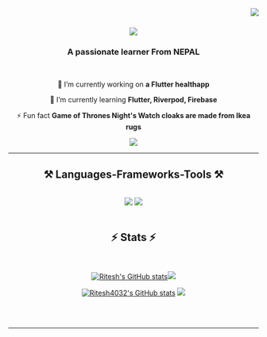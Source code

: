 <img align="right" src="https://visitor-badge.laobi.icu/badge?page_id=Ritesh4032.Ritesh4032" />
<h1 align="center">
    <img src="https://readme-typing-svg.herokuapp.com/?font=Righteous&size=35&center=true&vCenter=true&width=500&height=70&duration=4000&lines=Hi+There!+👋;+I'm+RITESH+RC!;" />
</h1>

<h3 align="center">A passionate learner From NEPAL</h3>

<br/>

<div align="center">
 
 🔭 I’m currently working on **a Flutter healthapp**
 
 🌱 I’m currently learning **Flutter, Riverpod, Firebase**

⚡ Fun fact **Game of Thrones Night's Watch cloaks are made from Ikea rugs**

 </div>
 
<div align="center"> 
  <a href="mailto:kshetrireetesh@gmail.com">
    <img src="https://img.shields.io/badge/Gmail-333333?style=for-the-badge&logo=gmail&logoColor=red" />
  </a>
<!--   <a href="https://linkedin.com/in/pedro-sales-muniz" target="_blank">
    <img src="https://img.shields.io/badge/LinkedIn-0077B5?style=for-the-badge&logo=linkedin&logoColor=white" target="_blank" />
  </a> -->
<!--   <a href="https://salesp07.github.io" target="_blank">
     <img src="https://img.shields.io/badge/Portfolio-FF5722?style=for-the-badge&logo=todoist&logoColor=white" target="_blank" /> <!-- sqlite, safari, google-chrome are other good icon options -->
  </a> 
</div>

 <hr/>
 
<h2 align="center">⚒️ Languages-Frameworks-Tools ⚒️</h2>
<br/>
<div align="center">
    <img src="https://skillicons.dev/icons?i=bootstrap,html,css,vscode,github,git,r" />
    <img src="https://skillicons.dev/icons?i=flutter,dart,firebase,flask" /><br>
</div>

<br/>

<h2 align="center">⚡ Stats ⚡</h2>
<br>
<div align=center>
<p align="center">
<a href="http://www.github.com/Ritesh4032#gh-dark-mode-only"><img src="https://github-readme-stats.vercel.app/api?username=Ritesh4032&show_icons=true&hide=&count_private=true&title_color=0891b2&text_color=ffffff&icon_color=0891b2&bg_color=0D1117&hide_border=true&show_icons=true#gh-dark-mode-only" alt="Ritesh's GitHub stats" /></a><a href="http://www.github.com/Ritesh4032#gh-dark-mode-only"><img src="https://github-readme-streak-stats.herokuapp.com/?user=Ritesh4032&stroke=ffffff&background=0D1117&ring=0891b2&fire=0891b2&currStreakNum=ffffff&currStreakLabel=0891b2&sideNums=ffffff&sideLabels=ffffff&dates=ffffff&hide_border=true#gh-dark-mode-only" /></a><a href="http://www.github.com/Ritesh4032">
</p>
<p align="center">
<a href="http://www.github.com/Ritesh4032#gh-light-mode-only"><img src="https://github-readme-stats.vercel.app/api?username=Ritesh4032&show_icons=true&hide=&count_private=true&theme=default&hide_border=true&show_icons=true#gh-light-mode-only" alt="Ritesh4032's GitHub stats" /></a>
<a href="http://www.github.com/Ritesh4032#gh-light-mode-only"><img src="https://github-readme-streak-stats.herokuapp.com?user=Ritesh4032&hide_border=true#gh-dark-mode-only" /></a><a href="http://www.github.com/Ritesh4032">
<br/>
</p>
</div>

<br/><br/>

<hr/>
